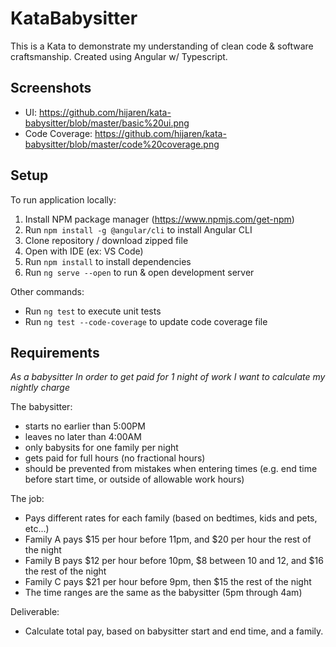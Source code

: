 # KataBabysitter

This is a Kata to demonstrate my understanding of clean code & software craftsmanship. Created using Angular w/ Typescript.

## Screenshots
- UI: https://github.com/hijaren/kata-babysitter/blob/master/basic%20ui.png
- Code Coverage: https://github.com/hijaren/kata-babysitter/blob/master/code%20coverage.png

## Setup

To run application locally:
1. Install NPM package manager (https://www.npmjs.com/get-npm)
2. Run `npm install -g @angular/cli` to install Angular CLI
3. Clone repository / download zipped file
4. Open with IDE (ex: VS Code)
5. Run `npm install` to install dependencies
6. Run `ng serve --open` to run & open development server

Other commands:
- Run `ng test` to execute unit tests
- Run `ng test --code-coverage` to update code coverage file

## Requirements

_As a babysitter
In order to get paid for 1 night of work
I want to calculate my nightly charge_

The babysitter:
- starts no earlier than 5:00PM
- leaves no later than 4:00AM
- only babysits for one family per night
- gets paid for full hours (no fractional hours)
- should be prevented from mistakes when entering times (e.g. end time before start time, or outside of allowable work hours)

The job:
- Pays different rates for each family (based on bedtimes, kids and pets, etc...)
- Family A pays $15 per hour before 11pm, and $20 per hour the rest of the night
- Family B pays $12 per hour before 10pm, $8 between 10 and 12, and $16 the rest of the night
- Family C pays $21 per hour before 9pm, then $15 the rest of the night
- The time ranges are the same as the babysitter (5pm through 4am)

Deliverable:
- Calculate total pay, based on babysitter start and end time, and a family.

